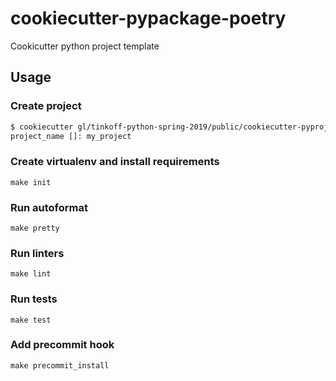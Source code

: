 # cookiecutter-pypackage-poetry

Cookicutter python project template

## Usage

### Create project

```bash
$ cookiecutter gl/tinkoff-python-spring-2019/public/cookiecutter-pyproject
project_name []: my_project
```

### Create virtualenv and install requirements

    make init

### Run autoformat

    make pretty

### Run linters

    make lint

### Run tests

    make test

### Add precommit hook

    make precommit_install
